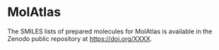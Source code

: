 # MolAtlas



The SMILES lists of prepared molecules for MolAtlas is available in the Zenodo public repository at https://doi.org/XXXX.
